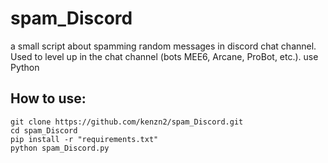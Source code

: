 # spam_Discord

a small script about spamming random messages in discord chat channel. Used to level up in the chat channel (bots MEE6, Arcane, ProBot, etc.). use Python

## How to use:

```
git clone https://github.com/kenzn2/spam_Discord.git
cd spam_Discord
pip install -r "requirements.txt"
python spam_Discord.py
```

